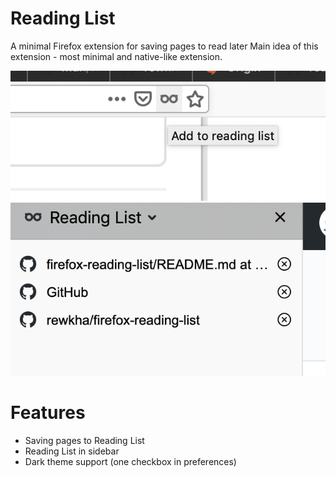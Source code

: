 # Reading List

A minimal Firefox extension for saving pages to read later
Main idea of this extension - most minimal and native-like extension.

![Reading List extension](screenshots/1.png)
![Reading List extension](screenshots/2.png)

# Features

- Saving pages to Reading List
- Reading List in sidebar
- Dark theme support (one checkbox in preferences)


